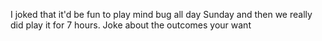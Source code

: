 I joked that it'd be fun to play mind bug all day Sunday and then we really did play it for 7 hours. Joke about the outcomes your want

